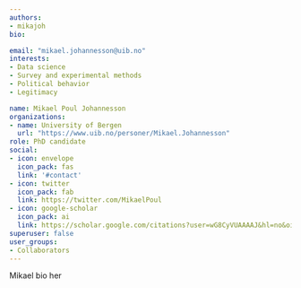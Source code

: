 ```yaml
---
authors:
- mikajoh
bio:

email: "mikael.johannesson@uib.no"
interests:
- Data science
- Survey and experimental methods
- Political behavior
- Legitimacy

name: Mikael Poul Johannesson
organizations:
- name: University of Bergen
  url: "https://www.uib.no/personer/Mikael.Johannesson"
role: PhD candidate
social:
- icon: envelope
  icon_pack: fas
  link: '#contact'
- icon: twitter
  icon_pack: fab
  link: https://twitter.com/MikaelPoul
- icon: google-scholar
  icon_pack: ai
  link: https://scholar.google.com/citations?user=wG8CyVUAAAAJ&hl=no&oi=ao
superuser: false
user_groups:
- Collaborators
---
```


Mikael bio her
